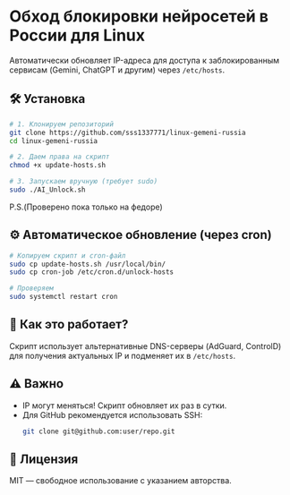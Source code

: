 # Обход блокировки нейросетей в России для Linux

Автоматически обновляет IP-адреса для доступа к заблокированным сервисам (Gemini, ChatGPT и другим) через `/etc/hosts`.

## 🛠 Установка
```bash
# 1. Клонируем репозиторий
git clone https://github.com/sss1337771/linux-gemeni-russia
cd linux-gemeni-russia

# 2. Даем права на скрипт
chmod +x update-hosts.sh

# 3. Запускаем вручную (требует sudo)
sudo ./AI_Unlock.sh
```
P.S.(Проверено пока только на федоре)

## ⚙️ Автоматическое обновление (через cron)
```bash
# Копируем скрипт и cron-файл
sudo cp update-hosts.sh /usr/local/bin/
sudo cp cron-job /etc/cron.d/unlock-hosts

# Проверяем
sudo systemctl restart cron
```

## 🔄 Как это работает?
Скрипт использует альтернативные DNS-серверы (AdGuard, ControlD) для получения актуальных IP и подменяет их в `/etc/hosts`.

## ⚠️ Важно
- IP могут меняться! Скрипт обновляет их раз в сутки.
- Для GitHub рекомендуется использовать SSH:
  ```bash
  git clone git@github.com:user/repo.git
  ```

## 📜 Лицензия
MIT — свободное использование с указанием авторства.
